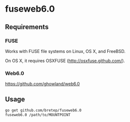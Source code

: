 # fuseweb6.0

## Requirements
### FUSE
Works with FUSE file systems on Linux, OS X, and FreeBSD.

On OS X, it requires OSXFUSE (http://osxfuse.github.com/).

### Web6.0
https://github.com/ghowland/web6.0

## Usage
```bash
go get github.com/bretep/fuseweb6.0
fuseweb6.0 /path/to/MOUNTPOINT
```
